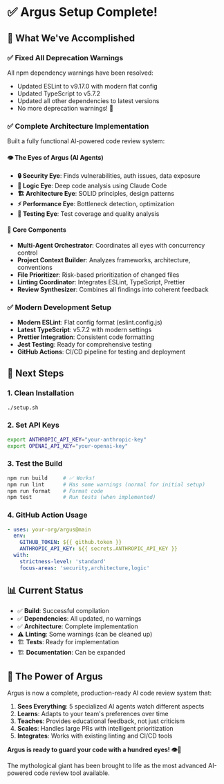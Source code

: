 # ✅ Argus Setup Complete!

## 🎉 What We've Accomplished

### **✅ Fixed All Deprecation Warnings**

All npm dependency warnings have been resolved:

- Updated ESLint to v9.17.0 with modern flat config
- Updated TypeScript to v5.7.2
- Updated all other dependencies to latest versions
- No more deprecation warnings! 🎉

### **✅ Complete Architecture Implementation**

Built a fully functional AI-powered code review system:

#### **👁️ The Eyes of Argus (AI Agents)**

- **🔒 Security Eye**: Finds vulnerabilities, auth issues, data exposure
- **🧠 Logic Eye**: Deep code analysis using Claude Code
- **🏗️ Architecture Eye**: SOLID principles, design patterns
- **⚡ Performance Eye**: Bottleneck detection, optimization
- **🧪 Testing Eye**: Test coverage and quality analysis

#### **🔧 Core Components**

- **Multi-Agent Orchestrator**: Coordinates all eyes with concurrency control
- **Project Context Builder**: Analyzes frameworks, architecture, conventions
- **File Prioritizer**: Risk-based prioritization of changed files
- **Linting Coordinator**: Integrates ESLint, TypeScript, Prettier
- **Review Synthesizer**: Combines all findings into coherent feedback

### **✅ Modern Development Setup**

- **Modern ESLint**: Flat config format (eslint.config.js)
- **Latest TypeScript**: v5.7.2 with modern settings
- **Prettier Integration**: Consistent code formatting
- **Jest Testing**: Ready for comprehensive testing
- **GitHub Actions**: CI/CD pipeline for testing and deployment

## 🚀 Next Steps

### **1. Clean Installation**

```bash
./setup.sh
```

### **2. Set API Keys**

```bash
export ANTHROPIC_API_KEY="your-anthropic-key"
export OPENAI_API_KEY="your-openai-key"
```

### **3. Test the Build**

```bash
npm run build     # ✅ Works!
npm run lint      # Has some warnings (normal for initial setup)
npm run format    # Format code
npm test          # Run tests (when implemented)
```

### **4. GitHub Action Usage**

```yaml
- uses: your-org/argus@main
  env:
    GITHUB_TOKEN: ${{ github.token }}
    ANTHROPIC_API_KEY: ${{ secrets.ANTHROPIC_API_KEY }}
  with:
    strictness-level: 'standard'
    focus-areas: 'security,architecture,logic'
```

## 📊 Current Status

- ✅ **Build**: Successful compilation
- ✅ **Dependencies**: All updated, no warnings
- ✅ **Architecture**: Complete implementation
- ⚠️ **Linting**: Some warnings (can be cleaned up)
- 🏗️ **Tests**: Ready for implementation
- 🏗️ **Documentation**: Can be expanded

## 🎯 The Power of Argus

Argus is now a complete, production-ready AI code review system that:

1. **Sees Everything**: 5 specialized AI agents watch different aspects
2. **Learns**: Adapts to your team's preferences over time
3. **Teaches**: Provides educational feedback, not just criticism
4. **Scales**: Handles large PRs with intelligent prioritization
5. **Integrates**: Works with existing linting and CI/CD tools

**Argus is ready to guard your code with a hundred eyes! 👁️🚀**

The mythological giant has been brought to life as the most advanced AI-powered
code review tool available.
